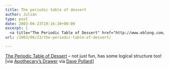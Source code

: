 ```yaml
---
title: The periodic table of dessert
author: Julian
type: post
date: 2003-06-23T19:16:20+00:00
excerpt: |
  <a title="The Periodic Table of Dessert" href="http://www.eblong.com/zarf/periodic/index.html">The Periodic Table of Dessert</a> - not just fun, has some logical structure too! [via <a href="http://www.raygirvan.co.uk/apoth/thought.htm">Apothecary's Drawer</a>]
url: /2003/06/23/the-periodic-table-of-dessert/

---
```

[The Periodic Table of Dessert][1] &#8211; not just fun, has some logical structure too! [via [Apothecary&#8217;s Drawer][2] via [Dave Pollard][3]]

 [1]: http://www.eblong.com/zarf/periodic/index.html "The Periodic Table of Dessert"
 [2]: http://www.raygirvan.co.uk/apoth/thought.htm
 [3]: http://blogs.salon.com/0002007/
